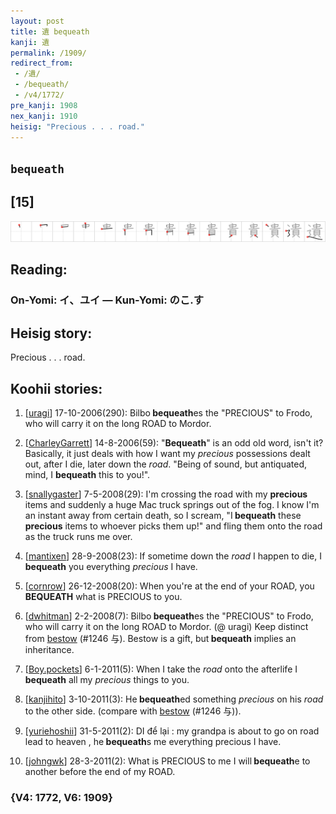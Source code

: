 ```yaml
---
layout: post
title: 遺 bequeath
kanji: 遺
permalink: /1909/
redirect_from:
 - /遺/
 - /bequeath/
 - /v4/1772/
pre_kanji: 1908
nex_kanji: 1910
heisig: "Precious . . . road."
---
```


## `bequeath`

## [15]

<div class="stroke"><img src="../images/E981BA.png" /></div>

## Reading:

### On-Yomi: イ、ユイ &mdash; Kun-Yomi: のこ.す

## Heisig story:

Precious . . . road.

## Koohii stories:

1) [<a href="http://kanji.koohii.com/profile/uragi">uragi</a>] 17-10-2006(290): Bilbo<strong> bequeath</strong>es the &quot;PRECIOUS&quot; to Frodo, who will carry it on the long ROAD to Mordor.

2) [<a href="http://kanji.koohii.com/profile/CharleyGarrett">CharleyGarrett</a>] 14-8-2006(59): &quot;<strong>Bequeath</strong>&quot; is an odd old word, isn&#039;t it? Basically, it just deals with how I want my <em>precious</em> possessions dealt out, after I die, later down the <em>road</em>. &quot;Being of sound, but antiquated, mind, I <strong>bequeath</strong> this to you!&quot;.

3) [<a href="http://kanji.koohii.com/profile/snallygaster">snallygaster</a>] 7-5-2008(29): I&#039;m crossing the road with my <strong>precious</strong> items and suddenly a huge Mac truck springs out of the fog. I know I&#039;m an instant away from certain death, so I scream, &quot;I<strong> bequeath</strong> these <strong>precious</strong> items to whoever picks them up!&quot; and fling them onto the road as the truck runs me over.

4) [<a href="http://kanji.koohii.com/profile/mantixen">mantixen</a>] 28-9-2008(23): If sometime down the <em>road</em> I happen to die, I<strong> bequeath</strong> you everything <em>precious</em> I have.

5) [<a href="http://kanji.koohii.com/profile/cornrow">cornrow</a>] 26-12-2008(20): When you&#039;re at the end of your ROAD, you<strong> BEQUEATH</strong> what is PRECIOUS to you.

6) [<a href="http://kanji.koohii.com/profile/dwhitman">dwhitman</a>] 2-2-2008(7): Bilbo<strong> bequeath</strong>es the &quot;PRECIOUS&quot; to Frodo, who will carry it on the long ROAD to Mordor. (@ uragi) Keep distinct from <a href="../v4/1246">bestow</a> (#1246 与). Bestow is a gift, but<strong> bequeath</strong> implies an inheritance.

7) [<a href="http://kanji.koohii.com/profile/Boy.pockets">Boy.pockets</a>] 6-1-2011(5): When I take the <em>road</em> onto the afterlife I<strong> bequeath</strong> all my <em>precious</em> things to you.

8) [<a href="http://kanji.koohii.com/profile/kanjihito">kanjihito</a>] 3-10-2011(3): He<strong> bequeath</strong>ed something <em>precious</em> on his <em>road</em> to the other side. (compare with <a href="../v4/1246">bestow</a> (#1246 与)).

9) [<a href="http://kanji.koohii.com/profile/yuriehoshii">yuriehoshii</a>] 31-5-2011(2): DI để lại : my grandpa is about to go on road lead to heaven , he<strong> bequeath</strong>s me everything precious I have.

10) [<a href="http://kanji.koohii.com/profile/johngwk">johngwk</a>] 28-3-2011(2): What is PRECIOUS to me I will<strong> bequeath</strong>e to another before the end of my ROAD.

### {V4: 1772, V6: 1909}
